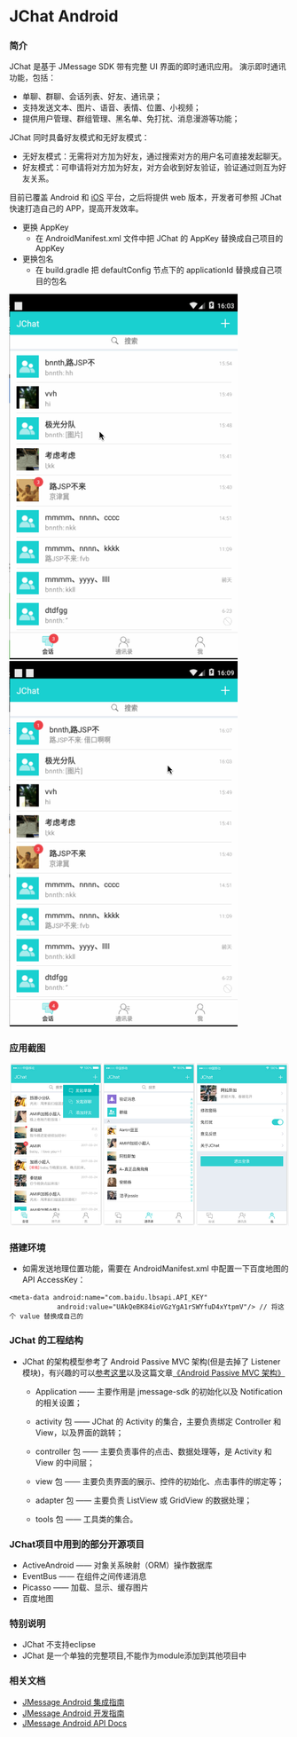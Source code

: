 # JChat Android

### 简介

JChat 是基于 JMessage SDK 带有完整 UI 界面的即时通讯应用。 演示即时通讯功能，包括：

* 单聊、群聊、会话列表、好友、通讯录；
* 支持发送文本、图片、语音、表情、位置、小视频；
* 提供用户管理、群组管理、黑名单、免打扰、消息漫游等功能；

JChat 同时具备好友模式和无好友模式：

* 无好友模式：无需将对方加为好友，通过搜索对方的用户名可直接发起聊天。
* 好友模式：可申请将对方加为好友，对方会收到好友验证，验证通过则互为好友关系。

目前已覆盖 Android 和 [iOS](https://github.com/jpush/jchat-swift) 平台，之后将提供 web 版本，开发者可参照 JChat 快速打造自己的 APP，提高开发效率。    

* 更换 AppKey
    - 在 AndroidManifest.xml 文件中把 JChat 的 AppKey 替换成自己项目的 AppKey
* 更换包名
    - 在 build.gradle 把 defaultConfig 节点下的 applicationId 替换成自己项目的包名

![jiguang](./image/6.gif)        
![jiguang](./image/9.gif)

### 应用截图

![jiguang](./image/sdk_model.png)

### 搭建环境
* 如需发送地理位置功能，需要在 AndroidManifest.xml 中配置一下百度地图的 API AccessKey：
```
<meta-data android:name="com.baidu.lbsapi.API_KEY"
            android:value="UAkQeBK84ioVGzYgA1rSWYfuD4xYtpmV"/> // 将这个 value 替换成自己的
```

### JChat 的工程结构
* JChat 的架构模型参考了 Android Passive MVC 架构(但是去掉了 Listener 模块)，有兴趣的可以[参考这里](http://pan.baidu.com/s/1mhoms4o)以及这篇文章[《Android Passive MVC 架构》](http://www.jianshu.com/p/1af58b6e8930)
  
  - Application —— 主要作用是 jmessage-sdk 的初始化以及 Notification 的相关设置；
  
  - activity 包 —— JChat 的 Activity 的集合，主要负责绑定 Controller 和 View，以及界面的跳转；
  
  - controller 包 —— 主要负责事件的点击、数据处理等，是 Activity 和 View 的中间层；
  
  - view 包 —— 主要负责界面的展示、控件的初始化、点击事件的绑定等；
  
  - adapter 包 —— 主要负责 ListView 或 GridView 的数据处理；
  
  - tools 包 —— 工具类的集合。
  
### JChat项目中用到的部分开源项目
- ActiveAndroid —— 对象关系映射（ORM）操作数据库
- EventBus —— 在组件之间传递消息
- Picasso —— 加载、显示、缓存图片
- 百度地图

### 特别说明
* JChat 不支持eclipse
* JChat 是一个单独的完整项目,不能作为module添加到其他项目中

### 相关文档

* [JMessage Android 集成指南](https://docs.jiguang.cn/jmessage/client/jmessage_android_guide/)
* [JMessage Android 开发指南](https://docs.jiguang.cn/jmessage/client/im_sdk_android/)
* [JMessage Android API Docs](https://docs.jiguang.cn/jmessage/client/im_android_api_docs/)
